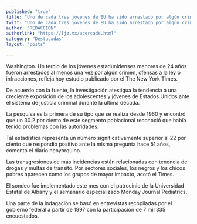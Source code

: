 ```yaml
---
published: "true"
title: "Uno de cada tres jóvenes de EU ha sido arrestado por algún crimen"
twitt: "Uno de cada tres jóvenes de EU ha sido arrestado por algún crimen"
author: "REDACCION"
authorlink: "https://ljz.mx/acercade.html"
category: "Destacadas"
layout: "posts"

---
```



  Washington. Un tercio de los jóvenes estadunidenses menores de 24 años fueron arrestados al menos una vez por algún crimen, ofensas a la ley o infracciones, refleja hoy estudio publicado por el The New York Times.



  De acuerdo con la fuente, la investigación atestigua la tendencia a una creciente exposición de los adolescentes y jóvenes de Estados Unidos ante el sistema de justicia criminal durante la última década.



  La pesquisa es la primera de su tipo que se realiza desde 1960 y encontró que un 30.2 por ciento de este segmento poblacional reconoció que había tenido problemas con las autoridades.



  Tal estadística representa un número significativamente superior al 22 por ciento que respondió positivo ante la misma pregunta hace 51 años, comentó el diario neoyorquino.



  Las transgresiones de más incidencias están relacionadas con tenencia de drogas y multas de tránsito. Por sectores sociales, los negros y los chicos pobres aparecen como los grupos de mayor impacto, acotó el Times.



  El sondeo fue implementado este mes con el patrocinio de la Universidad Estatal de Albany y el semanario especializado Monday Journal Pediatrics.



  Una parte de la indagación se basó en entrevistas recopiladas por el gobierno federal a partir de 1997 con la participación de 7 mil 335 encuestados.

